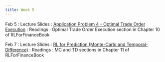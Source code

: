 ```yaml
---
title: Week 5
---
```


Feb 5
: Lecture Slides
  : [Application Problem 4 - Optimal Trade Order Execution](https://github.com/coverdrive/technical-documents/blob/master/finance/cme241/Tour-OrderBook.pdf)
: Readings
  : Optimal Trade Order Execution section in Chapter 10 of RLForFinanceBook	

Feb 7
: Lecture Slides
  : [RL for Prediction (Monte-Carlo and Temporal-Difference)](https://github.com/coverdrive/technical-documents/blob/master/finance/cme241/Tour-RLPrediction.pdf)
: Readings
  : MC and TD sections in Chapter 11 of RLForFinanceBook	
